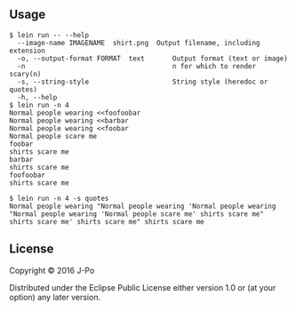 
## Usage

```
$ lein run -- --help
  --image-name IMAGENAME  shirt.png  Output filename, including extension
  -o, --output-format FORMAT  text       Output format (text or image)
  -n                                     n for which to render scary(n)
  -s, --string-style                     String style (heredoc or quotes)
  -h, --help
$ lein run -n 4
Normal people wearing <<foofoobar
Normal people wearing <<barbar
Normal people wearing <<foobar
Normal people scare me
foobar
shirts scare me
barbar
shirts scare me
foofoobar
shirts scare me

$ lein run -n 4 -s quotes
Normal people wearing "Normal people wearing 'Normal people wearing "Normal people wearing 'Normal people scare me' shirts scare me" shirts scare me' shirts scare me" shirts scare me
```

## License

Copyright © 2016 J-Po

Distributed under the Eclipse Public License either version 1.0 or (at
your option) any later version.
